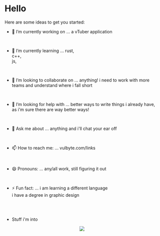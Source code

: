 # Hello

Here are some ideas to get you started:

- 🔭 I’m currently working on ...
  a vTuber application

<br>

- 🌱 I’m currently learning ...
  rust, <br>
  c++, <br>
  js, <br>

<br>

- 👯 I’m looking to collaborate on ...
  anything! i need to work with more teams and understand where i fall short <br>

<br>

- 🤔 I’m looking for help with ...
  better ways to write things i already have, as i'm sure there are way better ways! <br>

<br>

- 💬 Ask me about ...
  anything and i'll chat your ear off

<br>

- 📫 How to reach me: ...
  vulbyte.com/links

<br>

- 😄 Pronouns: ...
  any/all work, still figuring it out

<br>

- ⚡ Fun fact: ...
  i am learning a different language<br>
  i have a degree in graphic design

<br>

<!--
[![Vulbyte's GitHub stats](https://github-readme-stats.vercel.app/api?username=vulbyte)](https://github.com/anuraghazra/github-readme-stats)
-->

<br>

- Stuff i'm into
<p align="center">
  <a href="https://skillicons.dev">
    <img src="https://skillicons.dev/icons?i=ableton,bash,blender,cs,cpp,cloudflate,css,discord,docker,electron,git,github,gitlab,html,ai,js,linux,neovim,nextjs,ps,pr,py,react,rust,supabase,svelte,svg.tailwind,tauri,threejs,ts,unity,vim,vite,xd," />
  </a>
</p>
